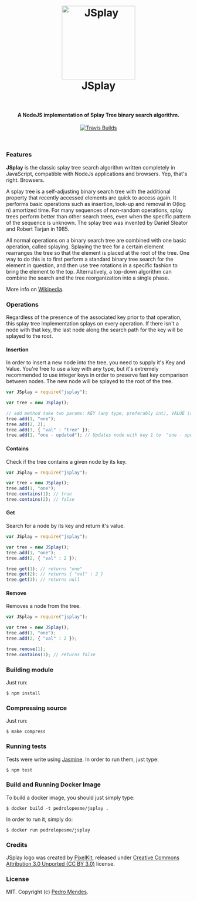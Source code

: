 <h1 align="center">
  <br>
  <img src="https://cdn2.iconfinder.com/data/icons/flat-jewels-icon-set/512/0002_Tree.png" alt="JSplay" width="200">
  <br>
  JSplay
  <br>
  <br>
</h1>

<h4 align="center">A NodeJS implementation of Splay Tree binary search algorithm.</h4>

<p align="center">
  <a href="https://travis-ci.org/pedrolopesme/jsplay"><img src="https://travis-ci.org/pedrolopesme/jsplay.png" alt="Travis Builds"></a>
</p>
<br>

### Features

**JSplay** is the classic splay tree search algorithm written completely in JavaScript, compatible with NodeJs applications 
and browsers. Yep, that's right. Browsers. 

A splay tree is a self-adjusting binary search tree with the additional property that recently accessed elements are quick to access again. It performs basic operations such as insertion, look-up and removal in O(log n) amortized time. For many sequences of non-random operations, splay trees perform better than other search trees, even when the specific pattern of the sequence is unknown. The splay tree was invented by Daniel Sleator and Robert Tarjan in 1985.

All normal operations on a binary search tree are combined with one basic operation, called splaying. Splaying the tree for a certain element rearranges the tree so that the element is placed at the root of the tree. One way to do this is to first perform a standard binary tree search for the element in question, and then use tree rotations in a specific fashion to bring the element to the top. Alternatively, a top-down algorithm can combine the search and the tree reorganization into a single phase.

More info on [Wikipedia](https://en.wikipedia.org/wiki/Splay_tree).  

### Operations

Regardless of the presence of the associated key prior to that operation, this splay tree implementation splays on every operation. If there isn't a node with 
that key, the last node along the search path for the key will be splayed to the root.     

#### Insertion

In order to insert a new node into the tree, you need to supply it's Key and Value. You're free to use a key with any type,
but it's extremely recommended to use integer keys in order to preserve fast key comparison between nodes. The new node will be splayed to the root of the tree.

```javascript
var JSplay = require("jsplay");

var tree = new JSplay();

// add method take two params: KEY (any type, preferably int), VALUE (any type)
tree.add(1, "one");
tree.add(2, 2);
tree.add(3, { "val" : "tree" });
tree.add(1, "one - updated"); // Updates node with key 1 to  "one - updated"
```

#### Contains

Check if the tree contains a given node by its key.

```javascript
var JSplay = require("jsplay");

var tree = new JSplay();
tree.add(1, "one");
tree.contains(1); // true
tree.contains(2); // false
```

#### Get

Search for a node by its key and return it's value.

```javascript
var JSplay = require("jsplay");

var tree = new JSplay();
tree.add(1, "one");
tree.add(2, { "val" : 2 });

tree.get(1); // returns "one"
tree.get(2); // returns { "val" : 2 }
tree.get(3); // returns null
```

#### Remove

Removes a node from the tree.

```javascript
var JSplay = require("jsplay");

var tree = new JSplay();
tree.add(1, "one");
tree.add(2, { "val" : 2 });

tree.remove(1);
tree.contains(1); // returns false
```


### Building module

Just run:

`$ npm install`

### Compressing source

Just run:

`$ make compress`

### Running tests

Tests were write using [Jasmine](http://jasmine.github.io/). In order to run them, just type:

`$ npm test` 

### Build and Running Docker Image

To build a docker image, you should just simply type: 

`$ docker build -t pedrolopesme/jsplay .` 

In order to run it, simply do: 

`$ docker run pedrolopesme/jsplay` 

### Credits

JSplay logo was created by [PixelKit](http://www.pixelkit.com/), released under [Creative Commons Attribution 3.0 Unported (CC BY 3.0)](http://creativecommons.org/licenses/by/3.0/) license.

### License

MIT. Copyright (c) [Pedro Mendes](http://pedromendes.com.br). 